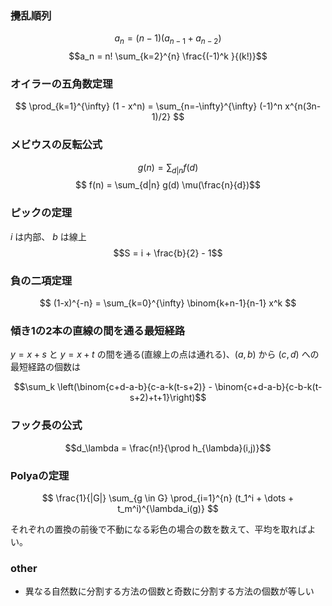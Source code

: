 ### 攪乱順列

$$a_n = (n - 1) (a_{n-1} + a_{n-2})$$
$$a_n = n! \sum_{k=2}^{n} \frac{(-1)^k }{(k!)}$$ 

### オイラーの五角数定理

$$ \prod_{k=1}^{\infty} (1 - x^n) = \sum_{n=-\infty}^{\infty} (-1)^n x^{n(3n-1)/2} $$


### メビウスの反転公式

$$ g(n) = \sum_{d|n} f(d) $$
$$ f(n) = \sum_{d|n} g(d) \mu(\frac{n}{d})$$

### ピックの定理

$i$ は内部、 $b$ は線上
$$S = i + \frac{b}{2} - 1$$




### 負の二項定理

$$ (1-x)^{-n} = \sum_{k=0}^{\infty} \binom{k+n-1}{n-1} x^k $$

### 傾き1の2本の直線の間を通る最短経路

$y=x+s$ と $y=x+t$ の間を通る(直線上の点は通れる)、$(a,b)$ から $(c,d)$ への最短経路の個数は

$$\sum_k \left(\binom{c+d-a-b}{c-a-k(t-s+2)} - \binom{c+d-a-b}{c-b-k(t-s+2)+t+1}\right)$$

### フック長の公式

$$d_\lambda = \frac{n!}{\prod h_{\lambda}(i,j)}$$

### Polyaの定理

$$ \frac{1}{|G|} \sum_{g \in G} \prod_{i=1}^{n} (t_1^i + \dots + t_m^i)^{\lambda_i(g)} $$

それぞれの置換の前後で不動になる彩色の場合の数を数えて、平均を取ればよい。

### other

- 異なる自然数に分割する方法の個数と奇数に分割する方法の個数が等しい